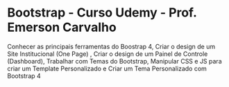 # Bootstrap - Curso Udemy - Prof. Emerson Carvalho
 Conhecer as principais ferramentas do Boostrap 4, Criar o design de um Site Institucional (One Page) , Criar o design de um Painel de Controle (Dashboard), Trabalhar com Temas do Bootstrap, Manipular CSS e JS para criar um Template Personalizado e  Criar um Tema Personalizado com Bootstrap 4
